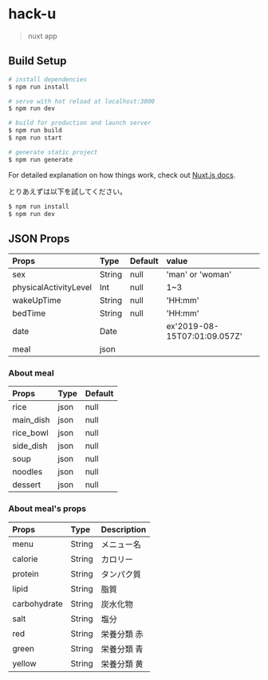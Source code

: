 # hack-u

> nuxt app

## Build Setup

``` bash
# install dependencies
$ npm run install

# serve with hot reload at localhost:3000
$ npm run dev

# build for production and launch server
$ npm run build
$ npm run start

# generate static project
$ npm run generate
```

For detailed explanation on how things work, check out [Nuxt.js docs](https://nuxtjs.org).

とりあえずは以下を試してください。
``` bash
$ npm run install
$ npm run dev
```



## JSON Props 
|Props|Type|Default|value|
|:---|:---|:---|:---|
|sex|String|null|'man' or 'woman'|
|physicalActivityLevel|Int|null|1~3|
|wakeUpTime|String|null|'HH:mm'|
|bedTime|String|null|'HH:mm'|
|date|Date||ex'2019-08-15T07:01:09.057Z'|
|meal|json||||

### About meal
|Props|Type|Default|
|:---|:---|:---|
|rice|json|null|
|main_dish|json|null|
|rice_bowl|json|null|
|side_dish|json|null|
|soup|json|null|
|noodles|json|null|
|dessert|json|null|


### About meal's props
|Props|Type|Description|
|:---|:---|:---|
|menu|String|メニュー名|
|calorie|String|カロリー|
|protein|String|タンパク質|
|lipid|String|脂質|
|carbohydrate|String|炭水化物|
|salt|String|塩分|
|red|String|栄養分類 赤|
|green|String|栄養分類 青|
|yellow|String|栄養分類 黄|

